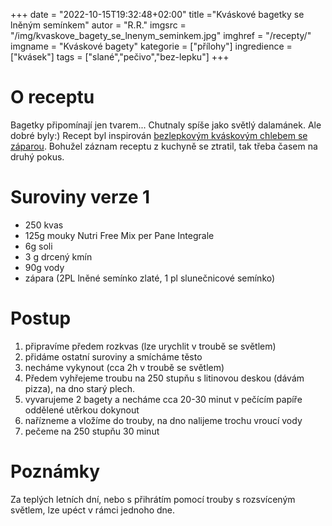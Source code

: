
+++
date = "2022-10-15T19:32:48+02:00"
title ="Kváskové bagetky se lněným semínkem"
autor = "R.R."
imgsrc = "/img/kvaskove_bagety_se_lnenym_seminkem.jpg"
imghref = "/recepty/"
imgname = "Kváskové bagety"
kategorie = ["přílohy"]
ingredience = ["kvásek"]
tags = ["slané","pečivo","bez-lepku"]
+++


# O receptu
Bagetky připomínají jen tvarem... Chutnaly spíše jako světlý dalamánek. Ale dobré byly:)
Recept byl inspirován [bezlepkovým kváskovým chlebem se záparou](/recepty/22-10-bezlepkovy-kvaskovy-chleb-se-zaparou/). 
Bohužel záznam receptu z kuchyně se ztratil, tak třeba časem na druhý pokus.


# Suroviny verze 1
- 250 kvas
- 125g mouky Nutri Free Mix per Pane Integrale
- 6g soli
- 3 g drcený kmín
- 90g vody
- zápara (2PL lněné semínko zlaté, 1 pl slunečnicové semínko)

# Postup
1. připravíme předem rozkvas (lze urychlit v troubě se světlem)
2. přidáme ostatní suroviny a smícháme těsto
3. necháme vykynout (cca 2h v troubě se světlem)
4. Předem vyhřejeme troubu na 250 stupňu s litinovou deskou (dávám pizza), na dno starý plech.
4. vyvarujeme 2 bagety a necháme cca 20-30 minut v pečícím papíře oddělené utěrkou dokynout
5. nařízneme a vložíme do trouby, na dno nalijeme trochu vroucí vody
6. pečeme na 250 stupňu 30 minut


# Poznámky
Za teplých letních dní, nebo s přihrátím pomocí trouby s rozsvíceným světlem, lze upéct v rámci jednoho dne.


